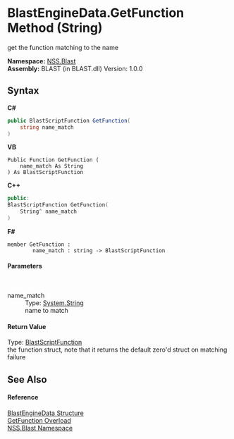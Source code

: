 # BlastEngineData.GetFunction Method (String)
 

get the function matching to the name

**Namespace:**&nbsp;<a href="88b55311-4a89-0894-e27a-e157e443c7f7">NSS.Blast</a><br />**Assembly:**&nbsp;BLAST (in BLAST.dll) Version: 1.0.0

## Syntax

**C#**<br />
``` C#
public BlastScriptFunction GetFunction(
	string name_match
)
```

**VB**<br />
``` VB
Public Function GetFunction ( 
	name_match As String
) As BlastScriptFunction
```

**C++**<br />
``` C++
public:
BlastScriptFunction GetFunction(
	String^ name_match
)
```

**F#**<br />
``` F#
member GetFunction : 
        name_match : string -> BlastScriptFunction 

```


#### Parameters
&nbsp;<dl><dt>name_match</dt><dd>Type: <a href="https://docs.microsoft.com/dotnet/api/system.string" target="_blank" rel="noopener noreferrer">System.String</a><br />name to match</dd></dl>

#### Return Value
Type: <a href="4c6d14f4-14ae-a622-3763-13b615f5d263">BlastScriptFunction</a><br />the function struct, note that it returns the default zero'd struct on matching failure

## See Also


#### Reference
<a href="54e0839f-a7d2-83ae-b999-168019175d84">BlastEngineData Structure</a><br /><a href="b6018446-3777-4099-29db-38377ffaab06">GetFunction Overload</a><br /><a href="88b55311-4a89-0894-e27a-e157e443c7f7">NSS.Blast Namespace</a><br />